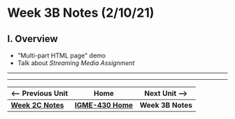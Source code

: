 # Week 3B Notes (2/10/21)

## I. Overview

- "Multi-part HTML page" demo
- Talk about *Streaming Media Assignment*

<hr><hr>

| <-- Previous Unit | Home | Next Unit -->
| --- | --- | --- 
| [**Week 2C Notes**](2C.md)   |  [**IGME-430 Home**](../README.md) | **Week 3B Notes**
